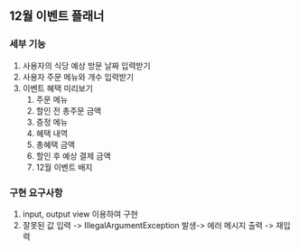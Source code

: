 ## 12월 이벤트 플래너

### 세부 기능
1. 사용자의 식당 예상 방문 날짜 입력받기
2. 사용자 주문 메뉴와 개수 입력받기
3. 이벤트 혜택 미리보기 
   1. 주문 메뉴 
   2. 할인 전 총주문 금액
   3. 증정 메뉴
   4. 혜택 내역
   5. 총혜택 금액
   6. 할인 후 예상 결제 금액
   7. 12월 이벤트 배지

### 구현 요구사항
1. input, output view 이용하여 구현
2. 잘못된 값 입력 -> IllegalArgumentException 발생-> 에러 메시지 출력 -> 재입력